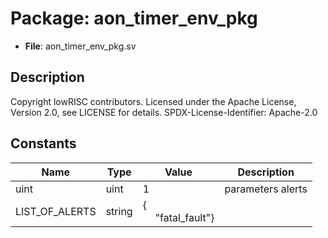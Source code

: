 # Package: aon_timer_env_pkg

- **File**: aon_timer_env_pkg.sv
## Description

Copyright lowRISC contributors.
 Licensed under the Apache License, Version 2.0, see LICENSE for details.
 SPDX-License-Identifier: Apache-2.0
 

## Constants

| Name           | Type   | Value                                               | Description        |
| -------------- | ------ | --------------------------------------------------- | ------------------ |
| uint           | uint   | 1                                                   | parameters alerts  |
| LIST_OF_ALERTS | string | {<br><span style="padding-left:20px">"fatal_fault"} |                    |
